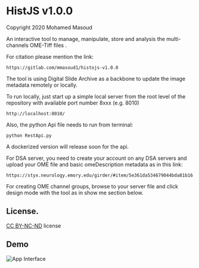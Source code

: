 # HistJS v1.0.0
Copyright 2020 Mohamed Masoud


An interactive tool to manage, manipulate, store and analysis the multi-channels OME-Tiff files .

For citation please mention the link:

`https://gitlab.com/mmasoud1/histojs-v1.0.0`

The tool is using Digital Slide Archive as a backbone to update the image metadata remotely or locally.

To run locally, just start up a simple local server from the root level of the repository with available port number 8xxx (e.g. 8010)

`http://localhost:8010/`

Also, the python Api file needs to run from terminal:

`python RestApi.py`

A dockerized version will release soon for the api. 

For DSA server, you need to create your account on any DSA servers and upload your OME file and basic omeDescription metadata as in this link:

`https://styx.neurology.emory.edu/girder/#item/5e361da534679044bda81b16`

For creating OME channel groups, browse to your server file and click design mode with the tool as in show me section below.

## License.
[CC BY-NC-ND](https://creativecommons.org/licenses/by-nc-nd/3.0/) license


## Demo

![App Interface](https://github.com/Mmasoud1/HistoJS/blob/main/Demo/showMe.gif)
